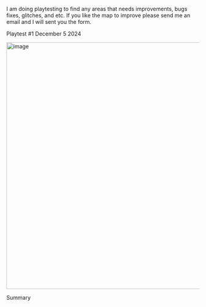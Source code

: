 
I am doing playtesting to find any areas that needs improvements, bugs fixes, glitches, and etc. If you like the map to improve please send me an email and I will sent you the form. 

Playtest #1 December 5 2024 

<img width="644" alt="image" src="https://github.com/user-attachments/assets/522be9ae-6ee2-4d45-b1e0-13cf1458e265" />

Summary

